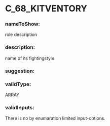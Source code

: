 

# C_68_KITVENTORY



  


### nameToShow:
  
role description  


### description:
  
name of its fightingstyle  


### suggestion:
  
  


### validType:
  
ARRAY  


### validInputs:
  
There is no by enumaration limited input-options.

